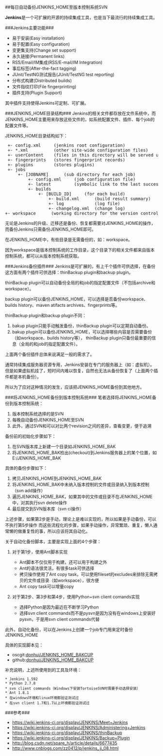 ##每日自动备份JENKINS_HOME至版本控制系统SVN

**Jenkins**是一个可扩展的开源的持续集成工具，也是当下最流行的持续集成工具。

###Jenkins主要功能###
- 易于安装(Easy installation)
- 易于配置(Easy configuration)
- 变更集支持(Change set support)
- 永久链接(Permanent links)
- RSS/Email/IM集成(RSS/E-mail/IM Integration)
- 事后标签(After-the-fact tagging)
- JUnit/TestNG测试报告(JUnit/TestNG test reporting)
- 分布式构建(Distributed builds)
- 文件指纹打印(File fingerprinting)
- 插件支持(Plugin Support)

其中插件支持使得Jenkins可定制、可扩展。

###JENKINS_HOME目录结构###
Jenkins的相关文件都存放在文件系统中，而JENKINS_HOME主要用来存放这些文件的，如系统配置文件、插件、每个job的配置文件等。

JENKINS_HOME目录结构如下：
<pre>
 +- config.xml     (jenkins root configuration)
 +- *.xml          (other site-wide configuration files)
 +- userContent    (files in this directory will be served under your http://server/userContent/)
 +- fingerprints   (stores fingerprint records)
 +- plugins        (stores plugins)
 +- jobs
     +- [JOBNAME]      (sub directory for each job)
         +- config.xml     (job configuration file)
         +- latest         (symbolic link to the last successful build)
         +- builds
             +- [BUILD_ID]     (for each build)
                 +- build.xml      (build result summary)
                 +- log            (log file)
                 +- changelog.xml  (change log)
+- workspace      (working directory for the version control system)
</pre>

无论是Jenkins的升级、迁移还是备份、恢复都需要对JENKINS_HOME的操作，而备份Jenkins只需备份JENKINS_HOME即可。

在JENKINS_HOME中，有些目录是无需备份的，如：workspace。

因为workspace是版本控制系统的工作目录，这个目录下的相关文件都来自版本控制系统，都可以从版本控制系统获取。

###Jenkins备份插件###
Jenkins是可扩展的，有上千个插件可供选择，在备份这方面有两个插件可供选择：thinBackup plugin和backup plugin。

thinBackup plugin可以自动备份全局的和job的指定配置文件（不包括archive和workspace）。

backup plugin可以备份JENKINS_HOME，可以选择是否备份workspace、builds history、maven atifacts archives、fingerprints等。

thinBackup plugin和backup plugin不同：

1. bakup plugin只能手动触发备份，thinBackup plugin可以定期自动备份。
2. bakup plugin可以备份JENKINS_HOME，可以选择哪些内容是否需要备份（如workspace、builds history等）， thinBackup plugin只备份最重要的信息（全局的和job的指定配置文件）。

上面两个备份插件总体来说满足一般的需求了。

通常持续集成服务器资源专用，Jenkins安装在专门的服务器上（如：虚拟机）。
但是如果虚拟机挂了，短时间内难以恢复，自然也无法从备份恢复了（上面两个插件都是本机备份）。

所以为了应对这种情况的发生，应该把JENKINS_HOME备份到其他地方。

###将JENKINS_HOME备份到版本控制系统###
笔者选择将JENKINS_HOME备份到版本控制系统：

1. 版本控制系统选择的是SVN
2. 每晚自动备份JENKINS_HOME至SVN
3. 此外，通过SVN和可以对比两个revision之间的差异，查看变更，便于追溯

备份前的初始化步骤如下：

1. 在SVN版本库上新建一个目录如JENKINS_HOME_BAK
2. 将JENKINS_HOME_BAK检出(checkout)到Jenkins服务器上的某个位置，如E:/JENKINS_HOME_BAK

具体的备份步骤如下：

1. 拷贝JENKINS_HOME到JENKINS_HOME_BAK
2. 将JENKINS_HOME_BAK中未纳入版本控制的文件或目录纳入到版本控制（svn add操作）
3. 遍历JENKINS_HOME_BAK，如果其中的文件或目录不在JENKINS_HOME中，对其执行svn delete操作
4. 最后提交到SVN版本库（svn ci操作）

上述步骤，如果第2步是手动，理论上是难以实现的，所以如果是手动备份，可以不执行第5步操作
而这些流程化的步骤，如果手动操作，异常繁琐、重复，懒人通常懒的做重复性的事，所以应该将其自动化。

关于自动化备份脚本，主要是实现上面的4个步骤：

1. 对于第1步，使用Ant脚本实现
	* Ant脚本不仅仅用于构建，还可以用于构建之外
	* Ant的语法很灵活，有很多task可供选择
	* 拷贝操作使用了Ant copy task，可以使用fileset的excludes来排除无需拷贝的文件或目录（如workspace），很方便
	* Ant copy task可以增量copy

2. 对于第2步、第3步和第4步，使用Python+svn client comands实现
	* 选择Python是因为最近在不断学习Python
	* 选择svn client commands而不是pysvn是因为没有在windows上安装好pysvn，于是用svn client commands代替

此外，自动化备份，可以在Jenkins上创建一个job专门用来定时备份JENKINS_HOME

具体的实现脚本见：

- oscgit:<a href="http://git.oschina.net/donhui/JENKINS_HOME_BAKCUP" target="_blank">donhui/JENKINS_HOME_BAKCUP</a>
- github:<a href="https://github.com/donhui/JENKINS_HOME_BACKUP" target="_blank">donhui/JENKINS_HOME_BAKCUP</a>

补充说明，上述所使用到的工具及环境：

	* Jenkins 1.592
	* Python 2.7.8
	* svn client commands（Windows下安装TortoiseSVN时需要手动选择安装）
	* Ant 1.8.1
	* 在windows环境和linux环境都验证测试过
	* 在svn client 1.7和1.7以上环境都验证测试过



###参考###
- <a href="https://wiki.jenkins-ci.org/display/JENKINS/Meet+Jenkins" target="_blank">https://wiki.jenkins-ci.org/display/JENKINS/Meet+Jenkins</a>
- <a href="https://wiki.jenkins-ci.org/display/JENKINS/Administering+Jenkins" target="_blank">https://wiki.jenkins-ci.org/display/JENKINS/Administering+Jenkins</a>
- <a href="https://wiki.jenkins-ci.org/display/JENKINS/thinBackup" target="_blank">https://wiki.jenkins-ci.org/display/JENKINS/thinBackup</a>
- <a href="https://wiki.jenkins-ci.org/display/JENKINS/Backup+Plugin" target="_blank">https://wiki.jenkins-ci.org/display/JENKINS/Backup+Plugin</a>
- <a href="http://blog.csdn.net/spare_h/article/details/6677435" target="_blank">http://blog.csdn.net/spare_h/article/details/6677435</a>
- <a href="http://www.cnblogs.com/zz0412/p/jenkins_jj_08.html" target="_blank">http://www.cnblogs.com/zz0412/p/jenkins_jj_08.html</a>



























